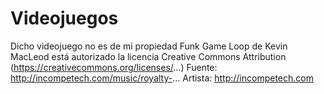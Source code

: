 # Videojuegos
 Dicho videojuego no es de mi propiedad
Funk Game Loop de Kevin MacLeod está autorizado la licencia Creative Commons Attribution (https://creativecommons.org/licenses/...)
Fuente: http://incompetech.com/music/royalty-...
Artista: http://incompetech.com
